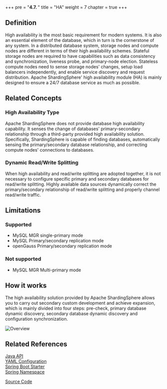 +++
pre = "<b>4.7. </b>"
title = "HA"
weight = 7
chapter = true
+++

## Definition

High availability is the most basic requirement for modern systems. It is also an essential element of the database, which in turn is the cornerstone of any system.
In a distributed database system, storage nodes and compute nodes are different in terms of their high availability schemes.
Stateful storage nodes are required to have capabilities such as data consistency and synchronization, liveness probe, and primary-node election.
Stateless compute nodes need to sense storage nodes' changes, setup load balancers independently, and enable service discovery and request distribution.
Apache ShardingSphere' high availability module (HA) is mainly designed to ensure a 24/7 database service as much as possible.

## Related Concepts

### High Availability Type

Apache ShardingSphere does not provide database high availability capability. It senses the change of databases' primary-secondary relationship through a third-party provided high availability solution.
Specifically, ShardingSphere is capable of finding databases, automatically sensing the primary/secondary database relationship, and correcting compute nodes' connections to databases.

### Dynamic Read/Write Splitting

When high availability and read/write splitting are adopted together, it is not necessary to configure specific primary and secondary databases for read/write splitting. 
Highly available data sources dynamically correct the primary/secondary relationship of read/write splitting and properly channel read/write traffic.

## Limitations

### Supported
* MySQL MGR single-primary mode
* MySQL Primary/secondary replication mode
* openGauss Primary/secondary replication mode

### Not supported
* MySQL MGR Multi-primary mode

## How it works

The high availability solution provided by Apache ShardingSphere allows you to carry out secondary custom development and achieve expansion, 
which is mainly divided into four steps: pre-check, primary database dynamic discovery, secondary database dynamic discovery and configuration synchronization.

![Overview](https://shardingsphere.apache.org/document/current/img/discovery/overview.en.png)

## Related References
[Java API](/en/user-manual/shardingsphere-jdbc/java-api/rules/ha)\
[YAML Configuration](/en/user-manual/shardingsphere-jdbc/yaml-config/rules/ha)\
[Spring Boot Starter](/en/user-manual/shardingsphere-jdbc/spring-boot-starter/rules/ha)\
[Spring Namespace](/en/user-manual/shardingsphere-jdbc/spring-namespace/rules/ha)

[Source Code](https://github.com/apache/shardingsphere/tree/master/shardingsphere-features/shardingsphere-db-discovery)



